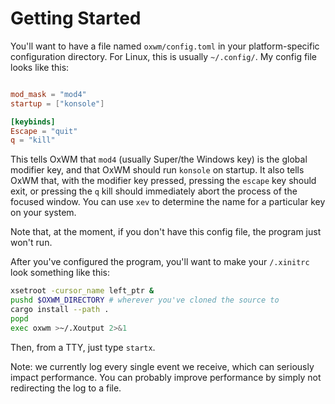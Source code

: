 # Getting Started

You'll want to have a file named `oxwm/config.toml` in your platform-specific
configuration directory. For Linux, this is usually `~/.config/`. My config file
looks like this:

```toml

mod_mask = "mod4"
startup = ["konsole"]

[keybinds]
Escape = "quit"
q = "kill"
```

This tells OxWM that `mod4` (usually Super/the Windows key) is the global
modifier key, and that OxWM should run `konsole` on startup. It also tells OxWM
that, with the modifier key pressed, pressing the `escape` key should exit, or 
pressing the `q` kill should immediately abort the process of the focused window.
You can use `xev` to determine the name for a particular key on your system.

Note that, at the moment, if you don't have this config file, the program just
won't run.

After you've configured the program, you'll want to make your `/.xinitrc` look
something like this:

```sh
xsetroot -cursor_name left_ptr &
pushd $OXWM_DIRECTORY # wherever you've cloned the source to
cargo install --path .
popd
exec oxwm >~/.Xoutput 2>&1
```

Then, from a TTY, just type `startx`.

Note: we currently log every single event we receive, which can seriously impact
performance. You can probably improve performance by simply not redirecting the
log to a file.
